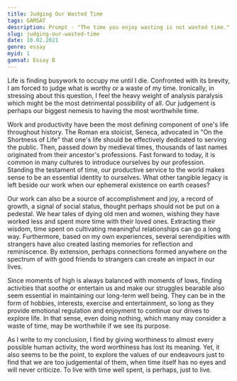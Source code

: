 ```yaml
---
title: Judging Our Wasted Time
tags: GAMSAT
description: Prompt - "The time you enjoy wasting is not wasted time." Bertrand Russels
slug: judging-our-wasted-time
date: 10.02.2021
genre: essay
myid: 1
gamsat: Essay B
---
```


Life is finding busywork to occupy me until I die. Confronted with its brevity, I am forced to judge what is worthy or a waste of my time. Ironically, in stressing about this question, I feel the heavy weight of analysis paralysis which might be the most detrimental possibility of all. Our judgement is perhaps our biggest nemesis to having the most worthwhile time.

Work and productivity have been the most defining component of one's life throughout history. The Roman era stoicist, Seneca, advocated in "On the Shortness of Life" that one's life should be effectively dedicated to serving the public. Then, passed down by medieval times, thousands of last names originated from their ancestor's professions. Fast forward to today, it is common in many cultures to introduce ourselves by our profession. Standing the testament of time, our productive service to the world makes sense to be an essential identity to ourselves. What other tangible legacy is left beside our work when our ephemeral existence on earth ceases?

Our work can also be a source of accomplishment and joy, a record of growth, a signal of social status, thought perhaps should not be put on a pedestal. We hear tales of dying old men and women, wishing they have worked less and spent more time with their loved ones. Extracting their wisdom, time spent on cultivating meaningful relationships can go a long way. Furthermore, based on my own experiences, several serendipities with strangers have also created lasting memories for reflection and reminiscence. By extension, perhaps connections formed anywhere on the spectrum of with good friends to strangers can create an impact in our lives. 

Since moments of high is always balanced with moments of lows, finding activities that soothe or entertain us and make our struggles bearable also seem essential in maintaining our long-term well being. They can be in the form of hobbies, interests, exercise and entertainment, so long as they provide emotional regulation and enjoyment to continue our drives to explore life. In that sense, even doing nothing, which many may consider a waste of time, may be worthwhile if we see its purpose.

As I write to my conclusion, I find by giving worthiness to almost every possible human activity, the word worthiness has lost its meaning. Yet, it also seems to be the point, to explore the values of our endeavours just to find that we are too judgemental of them, when time itself has no eyes and will never criticize. To live with time well spent, is perhaps, just to live. 
